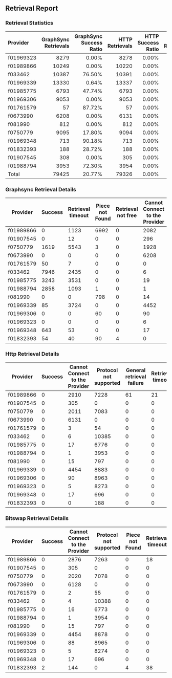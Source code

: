 ## Retrieval Report
### Retrieval Statistics
| Provider  | GraphSync Retrievals | GraphSync Success Ratio | HTTP Retrievals | HTTP Success Ratio | Bitswap Retrievals | Bitswap Success Ratio |
| :-------- | -------------------: | ----------------------: | --------------: | -----------------: | -----------------: | --------------------: |
| f01969323 |                 8279 |                   0.00% |            8278 |              0.00% |               8279 |                 0.00% |
| f01989866 |                10249 |                   0.00% |           10220 |              0.00% |              10218 |                 0.00% |
| f033462   |                10387 |                  76.50% |           10391 |              0.00% |              10392 |                 0.00% |
| f01969339 |                13330 |                   0.64% |           13337 |              0.00% |              13332 |                 0.00% |
| f01985775 |                 6793 |                  47.74% |            6793 |              0.00% |               6789 |                 0.00% |
| f01969306 |                 9053 |                   0.00% |            9053 |              0.00% |               9053 |                 0.00% |
| f01761579 |                   57 |                  87.72% |              57 |              0.00% |                 57 |                 0.00% |
| f0673990  |                 6208 |                   0.00% |            6131 |              0.00% |               6128 |                 0.00% |
| f081990   |                  812 |                   0.00% |             812 |              0.00% |                812 |                 0.00% |
| f0750779  |                 9095 |                  17.80% |            9094 |              0.00% |               9098 |                 0.00% |
| f01969348 |                  713 |                  90.18% |             713 |              0.00% |                713 |                 0.00% |
| f01832393 |                  188 |                  28.72% |             188 |              0.00% |                188 |                 1.06% |
| f01907545 |                  308 |                   0.00% |             305 |              0.00% |                305 |                 0.00% |
| f01988794 |                 3953 |                  72.30% |            3954 |              0.00% |               3955 |                 0.00% |
| Total     |                79425 |                  20.77% |           79326 |              0.00% |              79319 |                 0.00% |

### Graphsync Retrieval Details
| Provider  | Success | Retrieval timeout | Piece not Found | Retrieval not free | Cannot Connect to the Provider | General retrieval failure | Retrieval rejected | Deal state missing |
| --------- | ------- | ----------------- | --------------- | ------------------ | ------------------------------ | ------------------------- | ------------------ | ------------------ |
| f01989866 | 0       | 1123              | 6992            | 0                  | 2082                           | 52                        | 0                  | 0                  |
| f01907545 | 0       | 12                | 0               | 0                  | 296                            | 0                         | 0                  | 0                  |
| f0750779  | 1619    | 5543              | 3               | 0                  | 1928                           | 0                         | 0                  | 2                  |
| f0673990  | 0       | 0                 | 0               | 0                  | 6208                           | 0                         | 0                  | 0                  |
| f01761579 | 50      | 7                 | 0               | 0                  | 0                              | 0                         | 0                  | 0                  |
| f033462   | 7946    | 2435              | 0               | 0                  | 6                              | 0                         | 0                  | 0                  |
| f01985775 | 3243    | 3531              | 0               | 0                  | 19                             | 0                         | 0                  | 0                  |
| f01988794 | 2858    | 1093              | 1               | 0                  | 1                              | 0                         | 0                  | 0                  |
| f081990   | 0       | 0                 | 798             | 0                  | 14                             | 0                         | 0                  | 0                  |
| f01969339 | 85      | 3724              | 0               | 0                  | 4452                           | 2680                      | 2389               | 0                  |
| f01969306 | 0       | 0                 | 60              | 0                  | 90                             | 2530                      | 6373               | 0                  |
| f01969323 | 0       | 0                 | 0               | 0                  | 6                              | 98                        | 8175               | 0                  |
| f01969348 | 643     | 53                | 0               | 0                  | 17                             | 0                         | 0                  | 0                  |
| f01832393 | 54      | 40                | 90              | 4                  | 0                              | 0                         | 0                  | 0                  |

### Http Retrieval Details
| Provider  | Success | Cannot Connect to the Provider | Protocol not supported | General retrieval failure | Retrieval timeout |
| --------- | ------- | ------------------------------ | ---------------------- | ------------------------- | ----------------- |
| f01989866 | 0       | 2910                           | 7228                   | 61                        | 21                |
| f01907545 | 0       | 305                            | 0                      | 0                         | 0                 |
| f0750779  | 0       | 2011                           | 7083                   | 0                         | 0                 |
| f0673990  | 0       | 6131                           | 0                      | 0                         | 0                 |
| f01761579 | 0       | 3                              | 54                     | 0                         | 0                 |
| f033462   | 0       | 6                              | 10385                  | 0                         | 0                 |
| f01985775 | 0       | 17                             | 6776                   | 0                         | 0                 |
| f01988794 | 0       | 1                              | 3953                   | 0                         | 0                 |
| f081990   | 0       | 15                             | 797                    | 0                         | 0                 |
| f01969339 | 0       | 4454                           | 8883                   | 0                         | 0                 |
| f01969306 | 0       | 90                             | 8963                   | 0                         | 0                 |
| f01969323 | 0       | 5                              | 8273                   | 0                         | 0                 |
| f01969348 | 0       | 17                             | 696                    | 0                         | 0                 |
| f01832393 | 0       | 0                              | 188                    | 0                         | 0                 |

### Bitswap Retrieval Details
| Provider  | Success | Cannot Connect to the Provider | Protocol not supported | Piece not Found | Retrieval timeout | General retrieval failure |
| --------- | ------- | ------------------------------ | ---------------------- | --------------- | ----------------- | ------------------------- |
| f01989866 | 0       | 2876                           | 7263                   | 0               | 18                | 61                        |
| f01907545 | 0       | 305                            | 0                      | 0               | 0                 | 0                         |
| f0750779  | 0       | 2020                           | 7078                   | 0               | 0                 | 0                         |
| f0673990  | 0       | 6128                           | 0                      | 0               | 0                 | 0                         |
| f01761579 | 0       | 2                              | 55                     | 0               | 0                 | 0                         |
| f033462   | 0       | 4                              | 10388                  | 0               | 0                 | 0                         |
| f01985775 | 0       | 16                             | 6773                   | 0               | 0                 | 0                         |
| f01988794 | 0       | 1                              | 3954                   | 0               | 0                 | 0                         |
| f081990   | 0       | 15                             | 797                    | 0               | 0                 | 0                         |
| f01969339 | 0       | 4454                           | 8878                   | 0               | 0                 | 0                         |
| f01969306 | 0       | 88                             | 8965                   | 0               | 0                 | 0                         |
| f01969323 | 0       | 5                              | 8274                   | 0               | 0                 | 0                         |
| f01969348 | 0       | 17                             | 696                    | 0               | 0                 | 0                         |
| f01832393 | 2       | 144                            | 0                      | 4               | 38                | 0                         |
